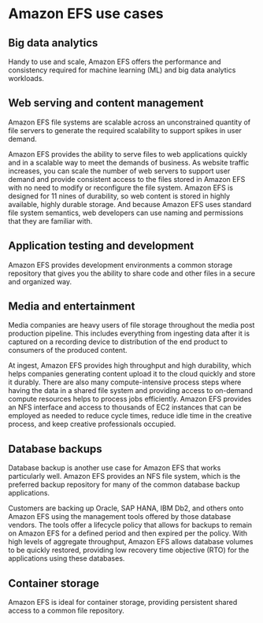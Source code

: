 # Amazon EFS use cases

## Big data analytics

Handy to use and scale, Amazon EFS offers the performance and consistency required for machine learning (ML) and big data analytics workloads.

## Web serving and content management

Amazon EFS file systems are scalable across an unconstrained quantity of file servers to generate the required scalability to support spikes in user demand.

Amazon EFS provides the ability to serve files to web applications quickly and in a scalable way to meet the demands of business. As website traffic increases, you can scale the number of web servers to support user demand and provide consistent access to the files stored in Amazon EFS with no need to modify or reconfigure the file system. Amazon EFS is designed for 11 nines of durability, so web content is stored in highly available, highly durable storage. And because Amazon EFS uses standard file system semantics, web developers can use naming and permissions that they are familiar with.

## Application testing and development

Amazon EFS provides development environments a common storage repository that gives you the ability to share code and other files in a secure and organized way.

## Media and entertainment

Media companies are heavy users of file storage throughout the media post production pipeline. This includes everything from ingesting data after it is captured on a recording device to distribution of the end product to consumers of the produced content.

At ingest, Amazon EFS provides high throughput and high durability, which helps companies generating content upload it to the cloud quickly and store it durably. There are also many compute-intensive process steps where having the data in a shared file system and providing access to on-demand compute resources helps to process jobs efficiently. Amazon EFS provides an NFS interface and access to thousands of EC2 instances that can be employed as needed to reduce cycle times, reduce idle time in the creative process, and keep creative professionals occupied.

## Database backups

Database backup is another use case for Amazon EFS that works particularly well. Amazon EFS provides an NFS file system, which is the preferred backup repository for many of the common database backup applications.

Customers are backing up Oracle, SAP HANA, IBM Db2, and others onto Amazon EFS using the management tools offered by those database vendors. The tools offer a lifecycle policy that allows for backups to remain on Amazon EFS for a defined period and then expired per the policy. With high levels of aggregate throughput, Amazon EFS allows database volumes to be quickly restored, providing low recovery time objective (RTO) for the applications using these databases.

## Container storage

Amazon EFS is ideal for container storage, providing persistent shared access to a common file repository.
